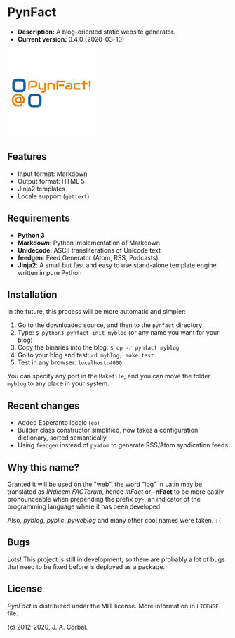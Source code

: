 
PynFact
=======

  * **Description:** A blog-oriented static website generator.
  * **Current version:** 0.4.0 (2020-03-10)

![PynFact Logo][pynfact_logo]

Features
--------

  * Input format: Markdown
  * Output format: HTML&nbsp;5
  * Jinja2 templates
  * Locale support (`gettext`)


Requirements
------------

  * **Python 3**
  * **Markdown**: Python implementation of Markdown
  * **Unidecode**: ASCII transliterations of Unicode text
  * **feedgen**: Feed Generator (Atom, RSS, Podcasts)
  * **Jinja2**: A small but fast and easy to use stand-alone template
   engine written in pure Python


Installation
------------

In the future, this process will be more automatic and simpler:

  1. Go to the downloaded source, and then to the `pynfact` directory
  2. Type: `$ python3 pynfact init myblog` (or any name you want for your blog)
  3. Copy the binaries into the blog: `$ cp -r pynfact myblog`
  4. Go to your blog and test: `cd myblog; make test`
  5. Test in any browser: `localhost:4000`

You can specify any port in the `Makefile`, and you can move the folder
`myblog` to any place in your system.


Recent changes
--------------

  * Added Esperanto locale (`eo`)
  * Builder class constructor simplified, now takes a configuration
   dictionary, sorted semantically
  * Using `feedgen` instead of `pyatom` to generate RSS/Atom syndication
   feeds


Why this name?
--------------

Granted it will be used on the "web", the word "log" in Latin may be
translated as *INdicem FACTorum*, hence *InFact* or **-nFact** to be
more easily pronounceable when prepending the prefix *py-*, an indicator
of the programming language where it has been developed.

Also, *pyblog*, *pyblic*, *pyweblog* and many other cool names were
taken. `:(`


Bugs
----

Lots!  This project is still in development, so there are probably a
lot of bugs that need to be fixed before is deployed as a package.


License
-------

*PynFact* is distributed under the MIT license.
More information in `LICENSE` file.

(c) 2012-2020, J. A. Corbal.


[pynfact_logo]: logo.png

